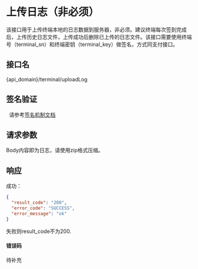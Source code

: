 # 上传日志（非必须）
该接口用于上传终端本地的日志数据到服务器，非必须。建议终端每次签到完成后，上传历史日志文件，上传成功后删除已上传的日志文件。该接口需要使用终端号（terminal_sn）和终端密钥（terminal_key）做签名，方式同支付接口。

## 接口名
{api_domain}/terminal/uploadLog

## 签名验证
   请参考[签名机制文档](https://wosai.gitbooks.io/shouqianba-doc/content/zh-cn/api/sign.html)
## 请求参数
Body内容即为日志，请使用zip格式压缩。

## 响应
成功：

```json
{
  "result_code": "200",
  "error_code": "SUCCESS",
  "error_message": "ok"
}
```

失败则result_code不为200.

#### 错误码
待补充
